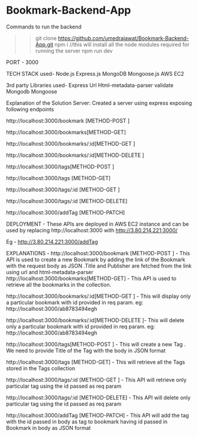 # Bookmark-Backend-App

Commands to run the backend

>>git clone https://github.com/umedrajawat/Bookmark-Backend-App.git
>>npm i    //this will install all the node modules required for running the server
>>npm run dev

PORT - 3000

TECH STACK used-
Node.js
Express.js
MongoDB
Mongoose.js
AWS EC2


3rd party Libraries used-
Express
Url
Html-metadata-parser
validate
Mongodb
Mongoose


Explanation of the Solution
Server:
Created a server using express exposing following endpoints

http://localhost:3000/bookmark [METHOD-POST ] 

http://localhost:3000/bookmarks[METHOD-GET]

http://localhost:3000/bookmarks/:id[METHOD-GET ]

http://localhost:3000/bookmarks/:id[METHOD-DELETE ]

http://localhost:3000/tags[METHOD-POST ]

http://localhost:3000/tags [METHOD-GET]

http://localhost:3000/tags/:id [METHOD-GET ]

http://localhost:3000/tags/:id [METHOD-DELETE]

http://localhost:3000/addTag [METHOD-PATCH]

DEPLOYMENT - These APIs are deployed in AWS EC2 instance and can be used by replacing 
http://localhost:3000 with http://3.80.214.221:3000/

Eg - http://3.80.214.221:3000/addTag 

EXPLANATIONS - 
http://localhost:3000/bookmark [METHOD-POST ] -  This API is used to create a new Bookmark by adding the link of the Bookmark with the request body as JSON .Title and Publisher are fetched from the link using url and html-metadata-parser
http://localhost:3000/bookmarks[METHOD-GET] - This API is used to retrieve all the bookmarks in the collection.
 
http://localhost:3000/bookmarks/:id[METHOD-GET ] - This will display only a particular bookmark with id provided in req param. eg: http://localhost:3000/ab8783494egh 
 
http://localhost:3000/bookmarks/:id[METHOD-DELETE ]- This will delete only a particular bookmark with id provided in req param.  eg: http://localhost:3000/ab8783494egh 

http://localhost:3000/tags[METHOD-POST ] - This will create a new Tag . We need to provide Title of the Tag with the body in JSON format

http://localhost:3000/tags [METHOD-GET] - This will retrieve all the Tags stored in the Tags collection

http://localhost:3000/tags/:id [METHOD-GET ] - This API will retrieve only particular tag using the id passed as req param

http://localhost:3000/tags/:id [METHOD-DELETE] - This API will delete only particular tag using the id passed as req param


http://localhost:3000/addTag [METHOD-PATCH]  - This API will add the tag with the id passed in body as tag to bookmark having id passed in Bookmark in body as JSON format

